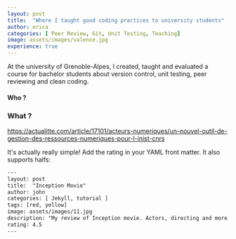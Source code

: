 ```yaml
---
layout: post
title:  "Where I taught good coding practices to university students"
author: erica
categories: [ Peer Review, Git, Unit Testing, Teaching]
image: assets/images/valence.jpg
experience: true
---
```


At the university of Grenoble-Alpes, I created, taught and evaluated a course for bachelor students about version control, unit testing, peer reviewing and clean coding. 

#### Who ?

### What ?


https://actualitte.com/article/17101/acteurs-numeriques/un-nouvel-outil-de-gestion-des-ressources-numeriques-pour-l-inist-cnrs

It's actually really simple! Add the rating in your YAML front matter. It also supports halfs:

```html
---
layout: post
title:  "Inception Movie"
author: john
categories: [ Jekyll, tutorial ]
tags: [red, yellow]
image: assets/images/11.jpg
description: "My review of Inception movie. Actors, directing and more."
rating: 4.5
---
```
